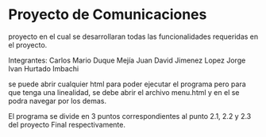 # Proyecto de Comunicaciones
proyecto en el cual se desarrollaran todas las funcionalidades requeridas en el proyecto.

Integrantes:
Carlos Mario Duque Mejía
Juan David Jimenez Lopez
Jorge Ivan Hurtado Imbachi

se puede abrir cualquier html para poder ejecutar el programa pero para que tenga una linealidad, se debe abrir el 
archivo menu.html y en el se podra navegar por los demas.

El programa se divide en 3 puntos correspondientes al punto 2.1, 2.2 y 2.3 del proyecto Final respectivamente.
